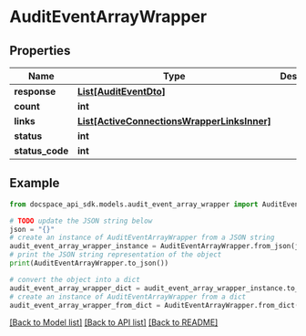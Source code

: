 # AuditEventArrayWrapper

## Properties

Name | Type | Description | Notes
------------ | ------------- | ------------- | -------------
**response** | [**List[AuditEventDto]**](AuditEventDto.md) |  | [optional] 
**count** | **int** |  | [optional] 
**links** | [**List[ActiveConnectionsWrapperLinksInner]**](ActiveConnectionsWrapperLinksInner.md) |  | [optional] 
**status** | **int** |  | [optional] 
**status_code** | **int** |  | [optional] 

## Example

```python
from docspace_api_sdk.models.audit_event_array_wrapper import AuditEventArrayWrapper

# TODO update the JSON string below
json = "{}"
# create an instance of AuditEventArrayWrapper from a JSON string
audit_event_array_wrapper_instance = AuditEventArrayWrapper.from_json(json)
# print the JSON string representation of the object
print(AuditEventArrayWrapper.to_json())

# convert the object into a dict
audit_event_array_wrapper_dict = audit_event_array_wrapper_instance.to_dict()
# create an instance of AuditEventArrayWrapper from a dict
audit_event_array_wrapper_from_dict = AuditEventArrayWrapper.from_dict(audit_event_array_wrapper_dict)
```
[[Back to Model list]](../README.md#documentation-for-models) [[Back to API list]](../README.md#documentation-for-api-endpoints) [[Back to README]](../README.md)


